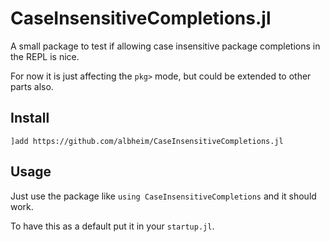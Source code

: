 # CaseInsensitiveCompletions.jl

A small package to test if allowing case insensitive package completions in the REPL is nice.

For now it is just affecting the `pkg>` mode, but could be extended to other parts also.

## Install
`]add https://github.com/albheim/CaseInsensitiveCompletions.jl`

## Usage
Just use the package like `using CaseInsensitiveCompletions` and it should work.

To have this as a default put it in your `startup.jl`.
